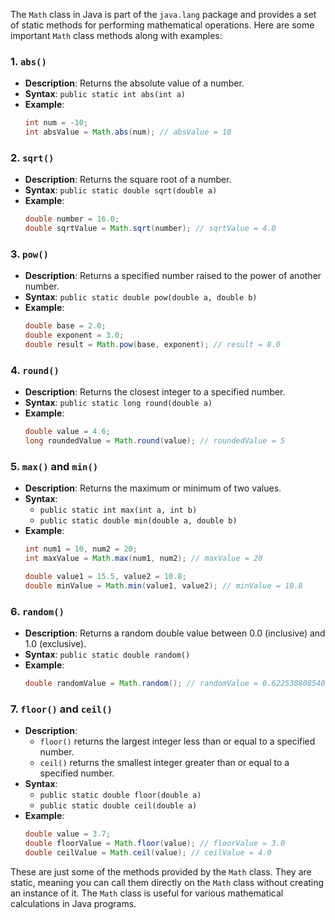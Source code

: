 The `Math` class in Java is part of the `java.lang` package and provides a set of static methods for performing mathematical operations. Here are some important `Math` class methods along with examples:

### 1. `abs()`
- **Description**: Returns the absolute value of a number.
- **Syntax**: `public static int abs(int a)`
- **Example**:
  ```java
  int num = -10;
  int absValue = Math.abs(num); // absValue = 10
  ```

### 2. `sqrt()`
- **Description**: Returns the square root of a number.
- **Syntax**: `public static double sqrt(double a)`
- **Example**:
  ```java
  double number = 16.0;
  double sqrtValue = Math.sqrt(number); // sqrtValue = 4.0
  ```

### 3. `pow()`
- **Description**: Returns a specified number raised to the power of another number.
- **Syntax**: `public static double pow(double a, double b)`
- **Example**:
  ```java
  double base = 2.0;
  double exponent = 3.0;
  double result = Math.pow(base, exponent); // result = 8.0
  ```

### 4. `round()`
- **Description**: Returns the closest integer to a specified number.
- **Syntax**: `public static long round(double a)`
- **Example**:
  ```java
  double value = 4.6;
  long roundedValue = Math.round(value); // roundedValue = 5
  ```

### 5. `max()` and `min()`
- **Description**: Returns the maximum or minimum of two values.
- **Syntax**:
  - `public static int max(int a, int b)`
  - `public static double min(double a, double b)`
- **Example**:
  ```java
  int num1 = 10, num2 = 20;
  int maxValue = Math.max(num1, num2); // maxValue = 20

  double value1 = 15.5, value2 = 10.8;
  double minValue = Math.min(value1, value2); // minValue = 10.8
  ```

### 6. `random()`
- **Description**: Returns a random double value between 0.0 (inclusive) and 1.0 (exclusive).
- **Syntax**: `public static double random()`
- **Example**:
  ```java
  double randomValue = Math.random(); // randomValue = 0.6225388085406986
  ```

### 7. `floor()` and `ceil()`
- **Description**:
  - `floor()` returns the largest integer less than or equal to a specified number.
  - `ceil()` returns the smallest integer greater than or equal to a specified number.
- **Syntax**:
  - `public static double floor(double a)`
  - `public static double ceil(double a)`
- **Example**:
  ```java
  double value = 3.7;
  double floorValue = Math.floor(value); // floorValue = 3.0
  double ceilValue = Math.ceil(value); // ceilValue = 4.0
  ```

These are just some of the methods provided by the `Math` class. They are static, meaning you can call them directly on the `Math` class without creating an instance of it. The `Math` class is useful for various mathematical calculations in Java programs.
